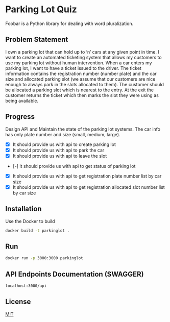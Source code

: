 # Parking Lot Quiz

Foobar is a Python library for dealing with word pluralization.

## Problem Statement
I own a parking lot that can hold up to ‘n’ cars at any given point in time. I want to create an automated ticketing system that allows my customers to use my parking lot without human intervention.
When a car enters my parking lot, I want to have a ticket issued to the driver. The ticket information contains the registration number (number plate) and the car size and allocated parking slot (we assume that our customers are nice enough to always park in the slots allocated to them). The customer should be allocated a parking slot which is nearest to the entry. At the exit the customer returns the ticket which then marks the slot they were using as being available.

## Progress
Design API and Maintain the state of the parking lot systems. The car info has only plate number and size (small, medium, large).
- [X] It should provide us with api to create parking lot
- [X] It should provide us with api to park the car
- [X] It should provide us with api to leave the slot
- [-] It should provide us with api to get status of parking lot
- [X] It should provide us with api to get registration plate number list by car size
- [X] It should provide us with api to get registration allocated slot number list by car size
## Installation

Use the Docker to build

```bash
docker build -t parkinglot .
```

## Run

```bash
docker run -p 3000:3000 parkinglot
```

## API Endpoints Documentation (SWAGGER)

```bash
localhost:3000/api
```

## License
[MIT](https://choosealicense.com/licenses/mit/)